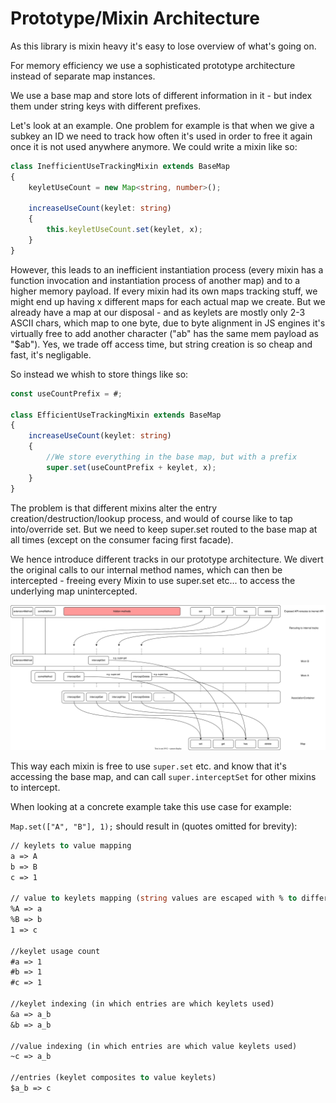 # Prototype/Mixin Architecture

As this library is mixin heavy it's easy to lose overview of what's going on.

For memory efficiency we use a sophisticated prototype architecture instead of separate map instances.

We use a base map and store lots of different information in it - but index them under string keys with different prefixes.

Let's look at an example. One problem for example is that when we give a subkey an ID we need to track how often it's used in order to free it again once it is not used anywhere anymore. We could write a mixin like so:

```typescript
class InefficientUseTrackingMixin extends BaseMap
{
    keyletUseCount = new Map<string, number>();

    increaseUseCount(keylet: string)
    {
        this.keyletUseCount.set(keylet, x);
    }
}
```
However, this leads to an inefficient instantiation process (every mixin has a function invocation and instantiation process of another map) and to a higher memory payload. If every mixin had its own maps tracking stuff, we might end up having x different maps for each actual map we create.
But we already have a map at our disposal - and as keylets are mostly only 2-3 ASCII chars, which map to one byte, due to byte alignment in JS engines it's virtually free to add another character ("ab" has the same mem payload as "$ab"). Yes, we trade off access time, but string creation is so cheap and fast, it's negligable.

So instead we whish to store things like so:
```typescript
const useCountPrefix = #;

class EfficientUseTrackingMixin extends BaseMap
{
    increaseUseCount(keylet: string)
    {
        //We store everything in the base map, but with a prefix
        super.set(useCountPrefix + keylet, x);
    }
}
```

The problem is that different mixins alter the entry creation/destruction/lookup process, and would of course like to tap into/override set. But we need to keep super.set routed to the base map at all times (except on the consumer facing first facade).

We hence introduce different tracks in our prototype architecture.
We divert the original calls to our internal method names, which can then be intercepted - freeing every Mixin to use super.set etc... to access the underlying map unintercepted.

![Prototype Architecture Diagram](media/prototype.drawio.svg)

This way each mixin is free to use `super.set` etc. and know that it's accessing the base map, and can call `super.interceptSet` for other mixins to intercept.

When looking at a concrete example take this use case for example:

`Map.set(["A", "B"], 1);` should result in (quotes omitted for brevity):
```vb
// keylets to value mapping
a => A
b => B
c => 1

// value to keylets mapping (string values are escaped with % to differentiate them from keylets)
%A => a
%B => b
1 => c

//keylet usage count
#a => 1
#b => 1
#c => 1

//keylet indexing (in which entries are which keylets used)
&a => a_b
&b => a_b

//value indexing (in which entries are which value keylets used)
~c => a_b

//entries (keylet composites to value keylets)
$a_b => c
```